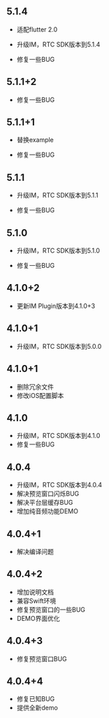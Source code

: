 ## 5.1.4

* 适配flutter 2.0

* 升级IM，RTC SDK版本到5.1.4

* 修复一些BUG

## 5.1.1+2

* 修复一些BUG

## 5.1.1+1

* 替换example

* 修复一些BUG

## 5.1.1

* 升级IM，RTC SDK版本到5.1.1

* 修复一些BUG

## 5.1.0

* 升级IM，RTC SDK版本到5.1.0

* 修复一些BUG

## 4.1.0+2

* 更新IM Plugin版本到4.1.0+3

## 4.1.0+1

* 升级IM，RTC SDK版本到5.0.0

## 4.1.0+1

* 删除冗余文件
* 修改iOS配置脚本

## 4.1.0

* 升级IM，RTC SDK版本到4.1.0
* 修复一些BUG

## 4.0.4

* 升级IM，RTC SDK版本到4.0.4
* 解决预览窗口闪烁BUG
* 解决平台层缓存BUG
* 增加纯音频功能DEMO

## 4.0.4+1

* 解决编译问题

## 4.0.4+2

* 增加说明文档
* 兼容Swift环境
* 修复预览窗口的一些BUG
* DEMO界面优化

## 4.0.4+3

* 修复预览窗口BUG

## 4.0.4+4

* 修复已知BUG
* 提供全新demo
